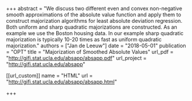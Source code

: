 +++
abstract = "We discuss two different even and convex non-negative smooth approximations of the absolute value function and apply them to construct majorization algorithms for least absolute deviation regression. Both uniform and sharp quadratic majorizations are constructed. As an example we use the Boston housing data. In our example sharp quadratic majorization is typically 10-20 times as fast as uniform quadratic majorization."
authors = ["Jan de Leeuw"]
date = "2018-05-01"
publication = "OPT"
title = "Majorization of Smoothed Absolute Values"
url_pdf = "http://gifi.stat.ucla.edu/absapp/absapp.pdf"
url_project = "http://gifi.stat.ucla.edu/absapp"


[[url_custom]]
name = "HTML"
url = "http://gifi.stat.ucla.edu/absapp/absapp.html"

+++

